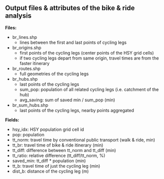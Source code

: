 
## Output files & attributes of the bike & ride analysis

**Files:**
- br_lines.shp        
    - lines between the first and last points of cycling legs
- br_origins.shp
    - first points of the cycling legs (center points of the HSY grid cells)
    - if two cycling legs depart from same origin, travel times are from the faster itinerary
- br_routes.shp
    - full geometries of the cycling legs
- br_hubs.shp
    - last points of the cycling legs
    - sum_pop: population of all related cycling legs (i.e. catchment of the hub)
    - avg_saving: sum of saved min / sum_pop (min)
- br_sum_hubs.shp
    - last points of the cycling legs, nearby points aggregated

**Fields:**
- hsy_idx:  HSY population grid cell id
- pop:  population
- tt_norm:  travel time by conventional public transport (walk & ride, min)
- tt_br:  travel time of bike & ride itinerary (min)
- tt_diff:  difference between tt_norm and tt_diff (min)
- tt_ratio:  relative difference (tt_diff/tt_norm, %)
- saved_min:  tt_diff * population (min)
- tt_b:  travel time of just the cycling leg (min)
- dist_b:  distance of the cycling leg (m)
